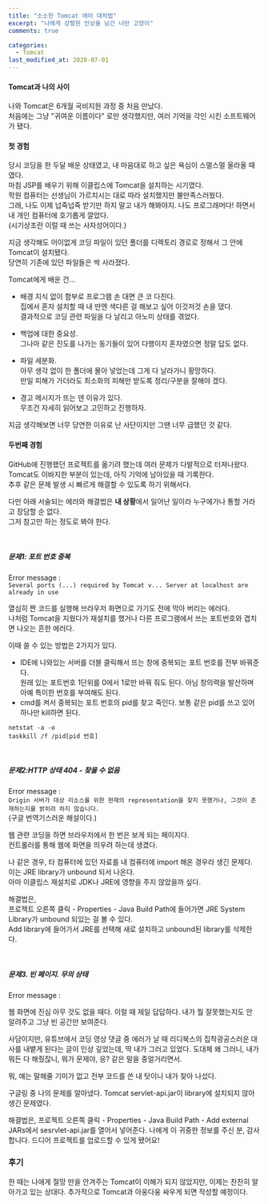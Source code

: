 ```yaml
---
title: "소소한 Tomcat 에러 대처법"
excerpt: "나에게 강렬한 인상을 남긴 너란 고양이"
comments: true

categories:
  - Tomcat
last_modified_at: 2020-07-01
---
```

#### Tomcat과 나의 사이
나와 Tomcat은 6개월 국비지원 과정 중 처음 만났다.   
처음에는 그냥 "귀여운 이름이다" 로만 생각했지만, 여러 기억을 각인 시킨 소프트웨어가 됐다.

#### 첫 경험
당시 코딩을 한 두달 배운 상태였고, 내 마음대로 하고 싶은 욕심이 스멀스멀 올라올 때였다.   
마침 JSP를 배우기 위해 이클립스에 Tomcat을 설치하는 시기였다.   
학원 컴퓨터는 선생님이 가르치시는 대로 따라 설치했지만 불만족스러웠다.   
그래, 나도 이제 넙죽넙죽 받기만 하지 말고 내가 해봐야지. 나도 프로그래머다! 하면서 내 개인 컴퓨터에 호기롭게 깔았다.   
(시기상조란 이럴 때 쓰는 사자성어이다.)

지금 생각해도 어이없게 코딩 파일이 있던 폴더를 디렉토리 경로로 정해서 그 안에 Tomcat이 설치됐다.   
당연히 기존에 있던 파일들은 싹 사라졌다.

Tomcat에게 배운 건...

* 배경 지식 없이 함부로 프로그램 손 대면 큰 코 다친다.   
집에서 혼자 설치할 때 내 딴엔 색다른 걸 해보고 싶어 이것저것 손을 댔다.   
결과적으로 코딩 관련 파일을 다 날리고 아노미 상태를 겪었다.

* 백업에 대한 중요성.   
그나마 같은 진도를 나가는 동기들이 있어 다행이지 혼자였으면 정말 답도 없다.

* 파일 세분화.   
아무 생각 없이 한 폴더에 몰아 넣었는데 그게 다 날라가니 황망하다.   
만일 피해가 가더라도 최소화의 피해만 받도록 정리/구분을 잘해야 겠다.

* 경고 메시지가 뜨는 덴 이유가 있다.   
무조건 자세히 읽어보고 고민하고 진행하자.

지금 생각해보면 너무 당연한 이유로 난 사단이지만 그땐 너무 급했던 것 같다.

#### 두번째 경험
GitHub에 진행했던 프로젝트를 옮기려 했는데 여러 문제가 다발적으로 터져나왔다.   
Tomcat도 이바지한 부분이 있는데, 아직 기억에 남아있을 때 기록한다.   
추후 같은 문제 발생 시 빠르게 해결할 수 있도록 하기 위해서다.   

다만 아래 서술되는 에러와 해결법은 <b>내 상황</b>에서 일어난 일이라 누구에가나 통할 거라고 장담할 순 없다.   
그저 참고만 하는 정도로 봐야 한다.

<br>

##### 문제1: 포트 번호 중복
Error message :   
`Several ports (...) required by Tomcat v... Server at localhost are already in use`

열심히 짠 코드를 실행해 브라우저 화면으로 가기도 전에 막아 버리는 에러다.   
나처럼 Tomcat을 지웠다가 재설치를 했거나 다른 프로그램에서 쓰는 포트번호와 겹치면 나오는 흔한 에러다.

이때 쓸 수 있는 방법은 2가지가 있다.
* IDE에 나와있는 서버를 더블 클릭해서 뜨는 창에 중복되는 포트 번호를 전부 바꿔준다.   
원래 있는 포트번호 1단위를 0에서 1로만 바꿔 줘도 된다. 아님 창의력을 발산하며 아예 특이한 번호를 부여해도 된다.
* cmd를 켜서 중복되는 포트 번호의 pid를 찾고 죽인다. 보통 같은 pid를 쓰고 있어 하나만 kill하면 된다.
```
netstat -a -o
taskkill /f /pid[pid 번호]
```
<br>

##### 문제2:HTTP 상태 404 - 찾을 수 없음
Error message :   
`Origin 서버가 대상 리소스를 위한 현재의 representation을 찾지 못했거나, 그것이 존재하는지를 밝히려 하지 않습니다.`   
(구글 번역기스러운 해설이다.)

웹 관련 코딩을 하면 브라우저에서 한 번은 보게 되는 페이지다.   
컨트롤러를 통해 웹에 화면을 띄우려 하는데 생겼다.

나 같은 경우, 타 컴퓨터에 있던 자료를 내 컴퓨터에 import 해온 경우라 생긴 문제다.   
이는 JRE library가 unbound 되서 나온다.   
아마 이클립스 재설치로 JDK나 JRE에 영향을 주지 않았을까 싶다.

해결법은,   
프로젝트 오른쪽 클릭 - Properties - Java Build Path에 들어가면 JRE System Library가 unbound 되있는 걸 볼 수 있다.   
Add library에 들어가서 JRE를 선택해 새로 설치하고 unbound된 library를 삭제한다.

<br>

##### 문제3. 빈 페이지. 무의 상태
Error message :

웹 화면에 진심 아무 것도 없을 때다.
이럴 때 제일 답답하다.
내가 뭘 잘못했는지도 안 알려주고 그냥 빈 공간만 보여준다.

사담이지만, 유튜브에서 코딩 영상 댓글 중 에러가 날 때 리디북스의 집착광공스러운 대사를 내뱉게 된다는 글이 인상 깊었는데, 딱 내가 그러고 있었다.
도대체 왜 그러니, 내가 뭐든 다 해줬잖니, 뭐가 문제야, 응? 같은 말을 중얼거리면서.

뭐, 얘는 말해줄 기미가 없고 전부 코드를 쓴 내 탓이니 내가 찾아 나섰다.

구글링 중 나의 문제를 알아냈다.
Tomcat servlet-api.jar이 library에 설치되지 않아 생긴 문제였다.

해결법은,
프로젝트 오른쪽 클릭 - Properties - Java Build Path - Add external JARs에서 sesrvlet-api.jar를 열어서 넣어준다.
나에게 이 귀중한 정보를 주신 분, 감사합니다.
드디어 프로젝트를 업로드할 수 있게 됐어요!

### 후기
한 때는 나에게 절망 만을 안겨주는 Tomcat이 이해가 되지 않았지만, 이제는 찬찬히 알아가고 있는 상대다.
추가적으로 Tomcat과 아웅다웅 싸우게 되면 작성할 예정이다.
